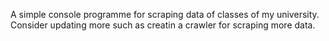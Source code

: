 A simple console programme for scraping data of classes of my university.
Consider updating more such as creatin a crawler for scraping more data.

